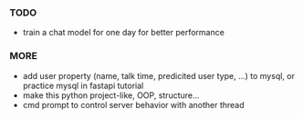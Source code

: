 ### TODO
* train a chat model for one day for better performance
### MORE
* add user property (name, talk time, predicited user type, ...) to mysql, or practice mysql in fastapi tutorial
* make this python project-like, OOP, structure...
* cmd prompt to control server behavior with another thread
